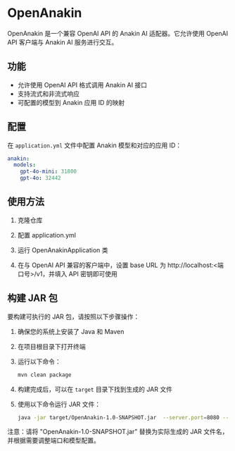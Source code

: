 # OpenAnakin

OpenAnakin 是一个兼容 OpenAI API 的 Anakin AI 适配器。它允许使用 OpenAI API 客户端与 Anakin AI 服务进行交互。

## 功能

- 允许使用 OpenAI API 格式调用 Anakin AI 接口
- 支持流式和非流式响应
- 可配置的模型到 Anakin 应用 ID 的映射

## 配置

在 `application.yml` 文件中配置 Anakin 模型和对应的应用 ID：

```yaml
anakin:
  models:
    gpt-4o-mini: 31800
    gpt-4o: 32442
```

## 使用方法

1. 克隆仓库

2. 配置 application.yml

3. 运行 OpenAnakinApplication 类

4. 在与 OpenAI API 兼容的客户端中，设置 base URL 为 http://localhost:<端口号>/v1，并填入 API 密钥即可使用

## 构建 JAR 包

要构建可执行的 JAR 包，请按照以下步骤操作：

1. 确保您的系统上安装了 Java 和 Maven

2. 在项目根目录下打开终端

3. 运行以下命令：

    ```sh
    mvn clean package
    ```

4. 构建完成后，可以在 `target` 目录下找到生成的 JAR 文件

5. 使用以下命令运行 JAR 文件：

    ```sh
    java -jar target/OpenAnakin-1.0-SNAPSHOT.jar  --server.port=8080 --anakin.models.gpt-4o-mini=31800 --anakin.models.gpt-4o=32442
    ```

注意：请将 "OpenAnakin-1.0-SNAPSHOT.jar" 替换为实际生成的 JAR 文件名，并根据需要调整端口和模型配置。
